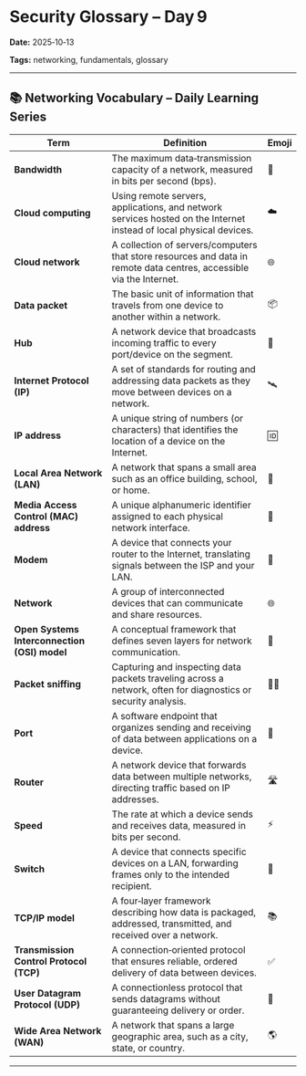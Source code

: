 # Security Glossary – Day 9  

**Date:** 2025‑10‑13  

**Tags:** networking, fundamentals, glossary  

---  

## 📚 Networking Vocabulary – Daily Learning Series  

| Term | Definition | Emoji |
|------|------------|-------|
| **Bandwidth** | The maximum data‑transmission capacity of a network, measured in bits per second (bps). | 📶 |
| **Cloud computing** | Using remote servers, applications, and network services hosted on the Internet instead of local physical devices. | ☁️ |
| **Cloud network** | A collection of servers/computers that store resources and data in remote data centres, accessible via the Internet. | 🌐 |
| **Data packet** | The basic unit of information that travels from one device to another within a network. | 📦 |
| **Hub** | A network device that broadcasts incoming traffic to every port/device on the segment. | 📡 |
| **Internet Protocol (IP)** | A set of standards for routing and addressing data packets as they move between devices on a network. | 🛰️ |
| **IP address** | A unique string of numbers (or characters) that identifies the location of a device on the Internet. | 🆔 |
| **Local Area Network (LAN)** | A network that spans a small area such as an office building, school, or home. | 🏢 |
| **Media Access Control (MAC) address** | A unique alphanumeric identifier assigned to each physical network interface. | 🔑 |
| **Modem** | A device that connects your router to the Internet, translating signals between the ISP and your LAN. | 📡 |
| **Network** | A group of interconnected devices that can communicate and share resources. | 🌐 |
| **Open Systems Interconnection (OSI) model** | A conceptual framework that defines seven layers for network communication. | 🧩 |
| **Packet sniffing** | Capturing and inspecting data packets traveling across a network, often for diagnostics or security analysis. | 🕵️‍♀️ |
| **Port** | A software endpoint that organizes sending and receiving of data between applications on a device. | 🔌 |
| **Router** | A network device that forwards data between multiple networks, directing traffic based on IP addresses. | 🛣️ |
| **Speed** | The rate at which a device sends and receives data, measured in bits per second. | ⚡ |
| **Switch** | A device that connects specific devices on a LAN, forwarding frames only to the intended recipient. | 🔀 |
| **TCP/IP model** | A four‑layer framework describing how data is packaged, addressed, transmitted, and received over a network. | 📚 |
| **Transmission Control Protocol (TCP)** | A connection‑oriented protocol that ensures reliable, ordered delivery of data between devices. | ✅ |
| **User Datagram Protocol (UDP)** | A connectionless protocol that sends datagrams without guaranteeing delivery or order. | 🚀 |
| **Wide Area Network (WAN)** | A network that spans a large geographic area, such as a city, state, or country. | 🌎 |

---  